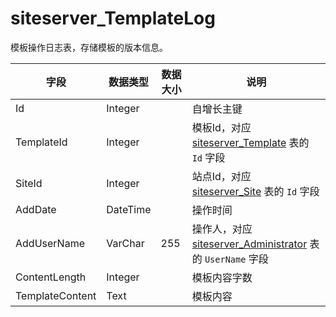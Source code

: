 # siteserver_TemplateLog

模板操作日志表，存储模板的版本信息。

字段 | 数据类型 | 数据大小 | 说明
------ | ------ | ------ | ------
Id | Integer | | 自增长主键
TemplateId | Integer | | 模板Id，对应 [siteserver_Template](siteserver_Template.md) 表的 `Id` 字段
SiteId | Integer | | 站点Id，对应 [siteserver_Site](siteserver_Site.md) 表的 `Id` 字段
AddDate | DateTime | | 操作时间
AddUserName | VarChar | 255 | 操作人，对应 [siteserver_Administrator](siteserver_Administrator.md) 表的 `UserName` 字段
ContentLength | Integer | | 模板内容字数
TemplateContent | Text | | 模板内容